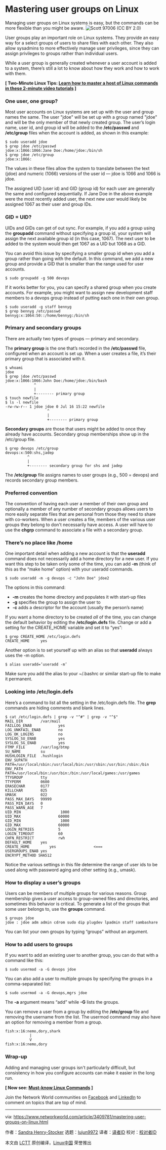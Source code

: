 [#]: collector: (lujun9972)
[#]: translator: (0x996)
[#]: reviewer: ( )
[#]: publisher: ( )
[#]: url: ( )
[#]: subject: (Mastering user groups on Linux)
[#]: via: (https://www.networkworld.com/article/3409781/mastering-user-groups-on-linux.html)
[#]: author: (Sandra Henry-Stocker https://www.networkworld.com/author/Sandra-Henry_Stocker/)

Mastering user groups on Linux
======
Managing user groups on Linux systems is easy, but the commands can be more flexible than you might be aware.
![Scott 97006 \(CC BY 2.0\)][1]

User groups play an important role on Linux systems. They provide an easy way for a select groups of users to share files with each other. They also allow sysadmins to more effectively manage user privileges, since they can assign privileges to groups rather than individual users.

While a user group is generally created whenever a user account is added to a system, there’s still a lot to know about how they work and how to work with them.

**[ Two-Minute Linux Tips: [Learn how to master a host of Linux commands in these 2-minute video tutorials][2] ]**

### One user, one group?

Most user accounts on Linux systems are set up with the user and group names the same. The user "jdoe" will be set up with a group named "jdoe" and will be the only member of that newly created group. The user’s login name, user id, and group id will be added to the **/etc/passwd** and **/etc/group** files when the account is added, as shown in this example:

```
$ sudo useradd jdoe
$ grep jdoe /etc/passwd
jdoe:x:1066:1066:Jane Doe:/home/jdoe:/bin/sh
$ grep jdoe /etc/group
jdoe:x:1066:
```

The values in these files allow the system to translate between the text (jdoe) and numeric (1066) versions of the user id — jdoe is 1066 and 1066 is jdoe.

The assigned UID (user id) and GID (group id) for each user are generally the same and configured sequentially. If Jane Doe in the above example were the most recently added user, the next new user would likely be assigned 1067 as their user and group IDs.

### GID = UID?

UIDs and GIDs can get of out sync. For example, if you add a group using the **groupadd** command without specifying a group id, your system will assign the next available group id (in this case, 1067). The next user to be added to the system would then get 1067 as a UID but 1068 as a GID.

You can avoid this issue by specifying a smaller group id when you add a group rather than going with the default. In this command, we add a new group and provide a GID that is smaller than the range used for user accounts.

```
$ sudo groupadd -g 500 devops
```

If it works better for you, you can specify a shared group when you create accounts. For example, you might want to assign new development staff members to a devops group instead of putting each one in their own group.

```
$ sudo useradd -g staff bennyg
$ grep bennyg /etc/passwd
bennyg:x:1064:50::/home/bennyg:/bin/sh
```

### Primary and secondary groups

There are actually two types of groups — primary and secondary.

The **primary group** is the one that’s recorded in the **/etc/passwd** file, configured when an account is set up. When a user creates a file, it’s their primary group that is associated with it.

```
$ whoami
jdoe
$ grep jdoe /etc/passwd
jdoe:x:1066:1066:John Doe:/home/jdoe:/bin/bash
             ^
             |
             +-------- primary group
$ touch newfile
$ ls -l newfile
-rw-rw-r-- 1 jdoe jdoe 0 Jul 16 15:22 newfile
                   ^
                   |
                   +-------- primary group
```

**Secondary groups** are those that users might be added to once they already have accounts. Secondary group memberships show up in the /etc/group file.

```
$ grep devops /etc/group
devops:x:500:shs,jadep
          ^
          |
          +-------- secondary group for shs and jadep
```

The **/etc/group** file assigns names to user groups (e.g., 500 = devops) and records secondary group members.

### Preferred convention

The convention of having each user a member of their own group and optionally a member of any number of secondary groups allows users to more easily separate files that are personal from those they need to share with co-workers. When a user creates a file, members of the various user groups they belong to don't necessarily have access. A user will have to use the **chgrp** command to associate a file with a secondary group.

### There’s no place like /home

One important detail when adding a new account is that the **useradd** command does not necessarily add a home directory for a new user. If you want this step to be taken only some of the time, you can add **-m** (think of this as the “make home” option) with your useradd commands.

```
$ sudo useradd -m -g devops -c "John Doe" jdoe2
```

The options in this command:

  * **-m** creates the home directory and populates it with start-up files
  * **-g** specifies the group to assign the user to
  * **-c** adds a descriptor for the account (usually the person’s name)



If you want a home directory to be created _all_ of the time, you can change the default behavior by editing the **/etc/login.defs** file. Change or add a setting for the CREATE_HOME variable and set it to “yes”:

```
$ grep CREATE_HOME /etc/login.defs
CREATE_HOME     yes
```

Another option is to set yourself up with an alias so that **useradd** always uses the -m option.

```
$ alias useradd=’useradd -m’
```

Make sure you add the alias to your ~/.bashrc or similar start-up file to make it permanent.

### Looking into /etc/login.defs

Here’s a command to list all the setting in the /etc/login.defs file. The **grep** commands are hiding comments and blank lines.

```
$ cat /etc/login.defs | grep -v "^#" | grep -v "^$"
MAIL_DIR        /var/mail
FAILLOG_ENAB            yes
LOG_UNKFAIL_ENAB        no
LOG_OK_LOGINS           no
SYSLOG_SU_ENAB          yes
SYSLOG_SG_ENAB          yes
FTMP_FILE       /var/log/btmp
SU_NAME         su
HUSHLOGIN_FILE  .hushlogin
ENV_SUPATH      PATH=/usr/local/sbin:/usr/local/bin:/usr/sbin:/usr/bin:/sbin:/bin
ENV_PATH        PATH=/usr/local/bin:/usr/bin:/bin:/usr/local/games:/usr/games
TTYGROUP        tty
TTYPERM         0600
ERASECHAR       0177
KILLCHAR        025
UMASK           022
PASS_MAX_DAYS   99999
PASS_MIN_DAYS   0
PASS_WARN_AGE   7
UID_MIN                  1000
UID_MAX                 60000
GID_MIN                  1000
GID_MAX                 60000
LOGIN_RETRIES           5
LOGIN_TIMEOUT           60
CHFN_RESTRICT           rwh
DEFAULT_HOME    yes
CREATE_HOME         yes                 <===
USERGROUPS_ENAB yes
ENCRYPT_METHOD SHA512
```

Notice the various settings in this file determine the range of user ids to be used along with password aging and other setting (e.g., umask).

### How to display a user’s groups

Users can be members of multiple groups for various reasons. Group membership gives a user access to group-owned files and directories, and sometimes this behavior is critical. To generate a list of the groups that some user belongs to, use the **groups** command.

```
$ groups jdoe
jdoe : jdoe adm admin cdrom sudo dip plugdev lpadmin staff sambashare
```

You can list your own groups by typing “groups” without an argument.

### How to add users to groups

If you want to add an existing user to another group, you can do that with a command like this:

```
$ sudo usermod -a -G devops jdoe
```

You can also add a user to multiple groups by specifying the groups in a comma-separated list:

```
$ sudo usermod -a -G devops,mgrs jdoe
```

The **-a** argument means “add” while **-G** lists the groups.

You can remove a user from a group by editing the **/etc/group** file and removing the username from the list. The usermod command may also have an option for removing a member from a group.

```
fish:x:16:nemo,dory,shark
           |
           V
fish:x:16:nemo,dory
```

### Wrap-up

Adding and managing user groups isn't particularly difficult, but consistency in how you configure accounts can make it easier in the long run.

**[ Now see: [Must-know Linux Commands][3] ]**

Join the Network World communities on [Facebook][4] and [LinkedIn][5] to comment on topics that are top of mind.

--------------------------------------------------------------------------------

via: https://www.networkworld.com/article/3409781/mastering-user-groups-on-linux.html

作者：[Sandra Henry-Stocker][a]
选题：[lujun9972][b]
译者：[译者ID](https://github.com/译者ID)
校对：[校对者ID](https://github.com/校对者ID)

本文由 [LCTT](https://github.com/LCTT/TranslateProject) 原创编译，[Linux中国](https://linux.cn/) 荣誉推出

[a]: https://www.networkworld.com/author/Sandra-Henry_Stocker/
[b]: https://github.com/lujun9972
[1]: https://images.idgesg.net/images/article/2019/07/carrots-100801917-large.jpg
[2]: https://www.youtube.com/playlist?list=PL7D2RMSmRO9J8OTpjFECi8DJiTQdd4hua
[3]: https://www.networkworld.com/article/3391029/must-know-linux-commands.html
[4]: https://www.facebook.com/NetworkWorld/
[5]: https://www.linkedin.com/company/network-world
